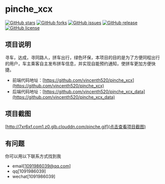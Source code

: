 # pinche_xcx

[![GitHub stars](https://img.shields.io/github/stars/vincenth520/pinche_xcx.svg)](https://github.com/vincenth520/pinche_xcx/stargazers)
[![GitHub forks](https://img.shields.io/github/forks/vincenth520/pinche_xcx.svg)](https://github.com/vincenth520/pinche_xcx/network)
[![GitHub issues](https://img.shields.io/github/issues/vincenth520/pinche_xcx.svg)](https://github.com/vincenth520/pinche_xcx/issues)
[![GitHub release](https://img.shields.io/github/release/vincenth520/pinche_xcx.svg)](https://github.com/vincenth520/pinche_xcx/releases)
[![GitHub license](https://img.shields.io/badge/license-MIT-blue.svg)](https://raw.githubusercontent.com/vincenth520/pinche_xcx/master/LICENSE)

## 项目说明

寻车，达成，寻同路人，拼车出行，绿色环保，本项目的目的是为了方便同程出行的用户，车主乘客自主发布拼车信息，并实现自能预约通知，使拼车更加方便快捷。


- 前端代码地址：[https://github.com/vincenth520/pinche_xcx](https://github.com/vincenth520/pinche_xcx)
- 后端代码地址：[https://github.com/vincenth520/pinche_xcx_data](https://github.com/vincenth520/pinche_xcx_data)



## 项目截图

[http://7xr6xf.com1.z0.glb.clouddn.com/pinche.gif](点击查看项目截图)



## 有问题
你可以用以下联系方式找到我
- email[[1091986039@qq.com](mailto:1091986039@qq.com)]
- qq[1091986039]
- wechat[1091986039]

